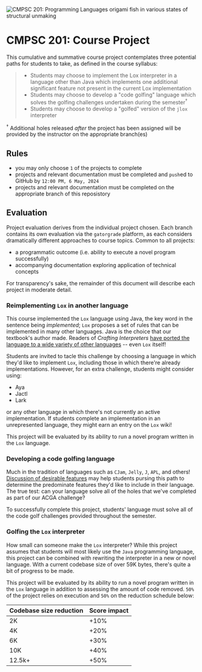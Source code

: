 ![CMPSC 201: Programming Languages origami fish in various states of structural unmaking](https://github.com/allegheny-college-cmpsc-201-spring-2024/course-materials/assets/1552764/7eef390d-327d-4af6-94ed-e7cc41c97df8)

# CMPSC 201: Course Project

This cumulative and summative course project contemplates three potential paths for students to take, as defined in the
course syllabus:
> * Students may choose to implement the Lox interpreter in a language other than Java which implements one additional significant feature not present in the current Lox implementation
> * Students may choose to develop a "code golfing" language which solves the golfing challenges undertaken during the semester<sup>†</sup>
> * Students may choose to develop a "golfed" version of the `jlox` interpreter

<sup>†</sup> Additional holes released _after_ the project has been assigned will be provided by the instructor on the appropriate branch(es)

## Rules

* you may only choose `1` of the projects to complete
* projects and relevant documentation must be completed and `push`ed to GitHub by `12:00 PM, 6 May, 2024`
* projects and relevant documentation must be completed on the appropriate branch of this reposistory

## Evaluation

Project evaluation derives from the individual project chosen. Each branch contains its own evaluation via the `gatorgrade` platform, as each
considers dramatically different approaches to course topics. Common to all projects:

* a programmatic outcome (i.e. ability to execute a novel program successfully)
* accompanying documentation exploring application of technical concepts

For transparency's sake, the remainder of this document will describe each project in moderate detail.

### Reimplementing `Lox` in another language

This course implemented the `Lox` language using Java, the key word in the sentence being _implemented_; `Lox` proposes a set of rules that can
be implemented in many other languages. Java is the choice that our textbook's author made. Readers of _Crafting Interpreters_ [have ported the language
to a wide variety of other languages](https://github.com/munificent/craftinginterpreters/wiki/Lox-implementations) -- even `Lox` itself!

Students are invited to tacle this challenge by choosing a language in which they'd like to implement `Lox`, including those in which there're already
implementations. However, for an extra challenge, students might consider using:

* Aya
* Jactl
* Lark

or any other language in which there's not currently an active implementation. If students complete an implementation in an unrepresented language,
they might earn an entry on the `Lox` wiki!

This project will be evaluated by its ability to run a novel program written in the `Lox` language.

### Developing a code golfing language

Much in the tradition of languages such as `CJam`, `Jelly`, `J`, `APL`, and others! [Discussion of desirable features](https://codegolf.stackexchange.com/questions/2070/choosing-languages-for-golfing) 
may help students pursing this path to determine the predominate features they'd like to include in their language. The true test: can your language
solve all of the holes that we've completed as part of our ACGA challenge?

To successfully complete this project, students' language must solve all of the code golf challenges provided throughout the semester.

### Golfing the `Lox` interpreter

How small can someone make the `Lox` interpreter? While this project assumes that students will most likely use the `Java` programming language, this 
project can be combined with rewriting the interpreter in a new or novel language. With a current codebase size of over 59K bytes, there's quite a bit
of progress to be made.

This project will be evaluated by its ability to run a novel program written in the `Lox` language in addition to assessing the amount of code removed.
`50%` of the project relies on execution and `50%` on the reduction schedule below:

|Codebase size reduction | Score impact |
|:-----------------------|:-------------|
|2K                      | +10%         |
|4K                      | +20%         |
|6K                      | +30%         |
|10K                     | +40%         |
|12.5k+                  | +50%         |
